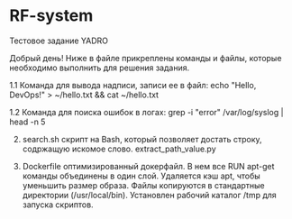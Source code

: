 # RF-system
Тестовое задание YADRO

Добрый день!
Ниже в файле прикреплены команды и файлы, которые необходимо выполнить для решения задания.


1.1 Команда для вывода надписи, записи ее в файл: echo "Hello, DevOps!" > ~/hello.txt && cat ~/hello.txt

1.2 Команда для поиска ошибок в логах: grep -i "error" /var/log/syslog | head -n 5

2. search.sh скрипт на Bash, который позволяет достать строку, содржащую искомое слово. extract_path_value.py 

3. Dockerfile оптимизированный докерфайл. В нем все RUN apt-get команды объединены в один слой. Удаляется кэш apt, чтобы уменьшить размер образа. Файлы копируются в стандартные директории (/usr/local/bin). Установлен рабочий каталог /tmp для запуска скриптов.
